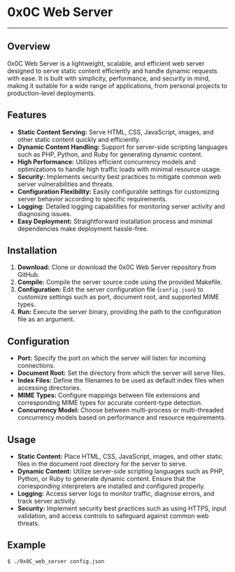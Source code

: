 # 0x0C Web Server

---

## Overview
0x0C Web Server is a lightweight, scalable, and efficient web server designed to serve static content efficiently and handle dynamic requests with ease. It is built with simplicity, performance, and security in mind, making it suitable for a wide range of applications, from personal projects to production-level deployments.

## Features
- **Static Content Serving:** Serve HTML, CSS, JavaScript, images, and other static content quickly and efficiently.
- **Dynamic Content Handling:** Support for server-side scripting languages such as PHP, Python, and Ruby for generating dynamic content.
- **High Performance:** Utilizes efficient concurrency models and optimizations to handle high traffic loads with minimal resource usage.
- **Security:** Implements security best practices to mitigate common web server vulnerabilities and threats.
- **Configuration Flexibility:** Easily configurable settings for customizing server behavior according to specific requirements.
- **Logging:** Detailed logging capabilities for monitoring server activity and diagnosing issues.
- **Easy Deployment:** Straightforward installation process and minimal dependencies make deployment hassle-free.

## Installation
1. **Download:** Clone or download the 0x0C Web Server repository from GitHub.
2. **Compile:** Compile the server source code using the provided Makefile.
3. **Configuration:** Edit the server configuration file (`config.json`) to customize settings such as port, document root, and supported MIME types.
4. **Run:** Execute the server binary, providing the path to the configuration file as an argument.

## Configuration
- **Port:** Specify the port on which the server will listen for incoming connections.
- **Document Root:** Set the directory from which the server will serve files.
- **Index Files:** Define the filenames to be used as default index files when accessing directories.
- **MIME Types:** Configure mappings between file extensions and corresponding MIME types for accurate content-type detection.
- **Concurrency Model:** Choose between multi-process or multi-threaded concurrency models based on performance and resource requirements.

## Usage
- **Static Content:** Place HTML, CSS, JavaScript, images, and other static files in the document root directory for the server to serve.
- **Dynamic Content:** Utilize server-side scripting languages such as PHP, Python, or Ruby to generate dynamic content. Ensure that the corresponding interpreters are installed and configured properly.
- **Logging:** Access server logs to monitor traffic, diagnose errors, and track server activity.
- **Security:** Implement security best practices such as using HTTPS, input validation, and access controls to safeguard against common web threats.

## Example
```bash
$ ./0x0C_web_server config.json

